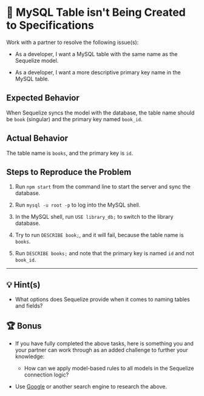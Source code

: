 # 🐛 MySQL Table isn't Being Created to Specifications

Work with a partner to resolve the following issue(s):

* As a developer, I want a MySQL table with the same name as the Sequelize model.

* As a developer, I want a more descriptive primary key name in the MySQL table.

## Expected Behavior

When Sequelize syncs the model with the database, the table name should be `book` (singular) and the primary key named `book_id`.

## Actual Behavior

The table name is `books`, and the primary key is `id`.

## Steps to Reproduce the Problem

1. Run `npm start` from the command line to start the server and sync the database.

2. Run `mysql -u root -p` to log into the MySQL shell.

3. In the MySQL shell, run `USE library_db;` to switch to the library database.

4. Try to run `DESCRIBE book;`, and it will fail, because the table name is `books`.

5. Run `DESCRIBE books;` and note that the primary key is named `id` and not `book_id`.

---

## 💡 Hint(s)

* What options does Sequelize provide when it comes to naming tables and fields?

## 🏆 Bonus

* If you have fully completed the above tasks, here is something you and your partner can work through as an added challenge to further your knowledge:

  * How can we apply model-based rules to all models in the Sequelize connection logic?

* Use [Google](https://www.google.com) or another search engine to research the above.
